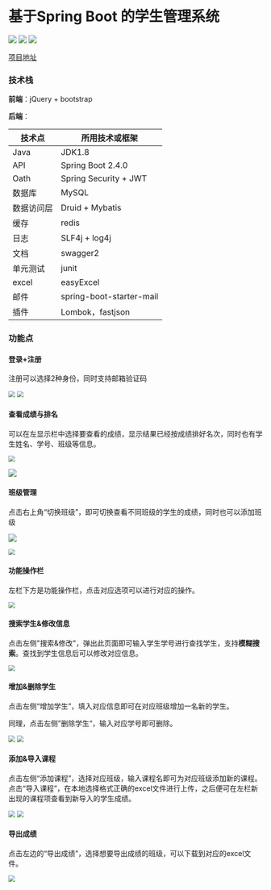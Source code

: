 # 基于Spring Boot 的学生管理系统

![](https://img.shields.io/github/repo-size/ccqstark/stu-grade-manage)     ![](https://img.shields.io/tokei/lines/github/ccqstark/stu-grade-manage?color=green)     ![](https://img.shields.io/github/commit-activity/m/ccqstark/stu-grade-manage?color=red)

[项目地址](http://stu.gdufsclub.com/stu/Manager.html#)

### 技术栈

**前端**：jQuery + bootstrap

**后端**：

| 技术点     | 所用技术或框架           |
| ---------- | ------------------------ |
| Java       | JDK1.8                   |
| API        | Spring Boot 2.4.0        |
| Oath       | Spring Security + JWT    |
| 数据库     | MySQL                    |
| 数据访问层 | Druid + Mybatis          |
| 缓存       | redis                    |
| 日志       | SLF4j + log4j            |
| 文档       | swagger2                 |
| 单元测试   | junit                    |
| excel      | easyExcel                |
| 邮件       | spring-boot-starter-mail |
| 插件       | Lombok，fastjson         |

### 功能点

#### 登录+注册

注册可以选择2种身份，同时支持邮箱验证码

<img src="https://static01.imgkr.com/temp/fa7afb6278374d7ab79a3597104e0114.png" style="zoom:80%;" />

<img src="https://static01.imgkr.com/temp/0d26b6c7f99549268465d25716270852.png" style="zoom: 80%;" />





#### 查看成绩与排名

可以在左显示栏中选择要查看的成绩，显示结果已经按成绩排好名次，同时也有学生姓名、学号、班级等信息。

<img src="https://static01.imgkr.com/temp/48dd301ab37f48c7b7cd002a63537fc7.png" style="zoom:80%;" />

![](https://static01.imgkr.com/temp/60e6ce950d664b5da8703d54a7dac327.png)



#### 班级管理

点击右上角“切换班级”，即可切换查看不同班级的学生的成绩，同时也可以添加班级

![](https://static01.imgkr.com/temp/68e119fde5cb45d285fd99e270a2fae5.png)



<img src="https://static01.imgkr.com/temp/0731a2b879334372abd8e5c7e2f01018.png" style="zoom:80%;" />



#### 功能操作栏

左栏下方是功能操作栏，点击对应选项可以进行对应的操作。

<img src="https://static01.imgkr.com/temp/fdbf3ad20d9f4fb8be660ed162da67e6.png" style="zoom:80%;" />





#### 搜索学生&修改信息

点击左侧"搜索&修改"，弹出此页面即可输入学生学号进行查找学生，支持**模糊搜索**。查找到学生信息后可以修改对应信息。

<img src="https://static01.imgkr.com/temp/811516a74bbb4abe9229f1c4024b90cf.png" style="zoom:80%;" />



#### 增加&删除学生

点击左侧“增加学生”，填入对应信息即可在对应班级增加一名新的学生。

同理，点击左侧”删除学生“，输入对应学号即可删除。

<img src="https://static01.imgkr.com/temp/aa13985970314777b7673153095097dd.png" style="zoom:80%;" />

<img src="https://static01.imgkr.com/temp/2e4d0363a4214115a1c416d8b140e82c.png" style="zoom:80%;" />



#### 添加&导入课程

点击左侧“添加课程”，选择对应班级，输入课程名即可为对应班级添加新的课程。点击“导入课程”，在本地选择格式正确的excel文件进行上传，之后便可在左栏新出现的课程项查看到新导入的学生成绩。

<img src="https://static01.imgkr.com/temp/14ae05acf780454ab240bd9e576c44c3.png" style="zoom:80%;" />

<img src="https://static01.imgkr.com/temp/adf996ce3b45450b9f852f7377ab64a0.png" style="zoom:80%;" />



#### 导出成绩

点击左边的“导出成绩”，选择想要导出成绩的班级，可以下载到对应的excel文件。

<img src="https://static01.imgkr.com/temp/322820d44676427fa2718d3182718594.png" style="zoom:80%;" />